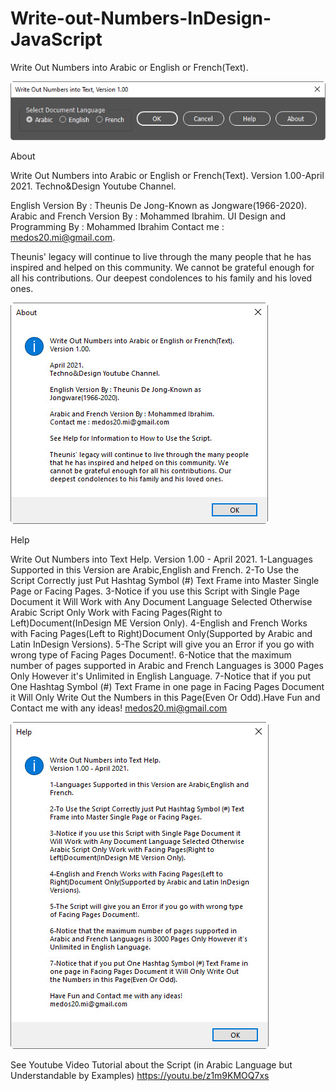 # Write-out-Numbers-InDesign-JavaScript
Write Out Numbers into Arabic or English or French(Text).

![User Interface](https://github.com/medos20/Write-out-Numbers-InDesign-JavaScript/blob/main/Script%20UI.jpg)





About

Write Out Numbers into Arabic or English or French(Text).
Version 1.00-April 2021.
Techno&Design Youtube Channel.

English Version By : Theunis De Jong-Known as Jongware(1966-2020).
Arabic and French Version By : Mohammed Ibrahim.
UI Design and Programming By : Mohammed Ibrahim
Contact me : medos20.mi@gmail.com.

Theunis' legacy will continue to live through the many people that he has inspired and helped on this community.
We cannot be grateful enough for all his contributions. Our deepest condolences to his family and his loved ones.

![about](https://github.com/medos20/Write-out-Numbers-InDesign-JavaScript/blob/main/About.jpg)


Help

Write Out Numbers into Text Help. Version 1.00 - April 2021. 
1-Languages Supported in this Version are Arabic,English and French.
2-To Use the Script Correctly just Put Hashtag Symbol (#) Text Frame into Master Single Page or Facing Pages.
 3-Notice if you use this Script with Single Page Document it Will Work with Any Document Language Selected Otherwise Arabic Script Only Work with Facing Pages(Right to Left)Document(InDesign ME Version Only).
4-English and French Works with Facing Pages(Left to Right)Document Only(Supported by Arabic and Latin InDesign Versions).
 5-The Script will give you an Error if you go with wrong type of Facing Pages Document!.
6-Notice that the maximum number of pages supported in Arabic and French Languages is 3000 Pages Only However it's Unlimited in English Language.
7-Notice that if you put One Hashtag Symbol (#) Text Frame in one page in Facing Pages Document it Will Only Write Out the Numbers in this Page(Even Or Odd).Have Fun and Contact me with any ideas!
medos20.mi@gmail.com

![HELP](https://github.com/medos20/Write-out-Numbers-InDesign-JavaScript/blob/main/Help.jpg)

See Youtube Video Tutorial about the Script (in Arabic Language but Understandable by Examples)
https://youtu.be/z1m9KMOQ7xs
